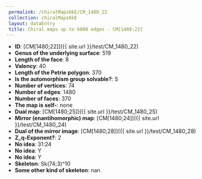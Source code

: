 ```yaml
--- 
 permalink: /chiralMaps6kE/CM_1480_22 
 collection: chiralMaps6kE
 layout: dataEntry
 title: Chiral maps up to 6000 edges - CM[1480;22]
---
```


- **ID**: [CM[1480;22]]({{ site.url }}/test/CM_1480_22)
- **Genus of the underlying surface**: 519
- **Length of the face**: 8
- **Valency**: 40
- **Length of the Petrie polygon**: 370
- **Is the automorphism group solvable?**: S
- **Number of vertices**: 74
- **Number of edges**: 1480
- **Number of faces**: 370
- **The map is self-**: none
- **Dual map**: [CM[1480;25]]({{ site.url }}/test/CM_1480_25)
- **Mirror (enantihomorphic) map**: [CM[1480;24]]({{ site.url }}/test/CM_1480_24)
- **Dual of the mirror image**: [CM[1480;28]]({{ site.url }}/test/CM_1480_28)
- **Z_q-Exponent?**: 2
- **No idea**:  31:24
- **No idea**: Y
- **No idea**: Y
- **Skeleton**: Sk(74;3)^10
- **Some other kind of skeleton**: nan
